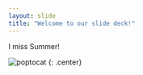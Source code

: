```yaml
---
layout: slide
title: "Welcome to our slide deck!"
---
```


I miss Summer!

![poptocat](https://octodex.github.com/images/poptocat.png)
{: .center}
